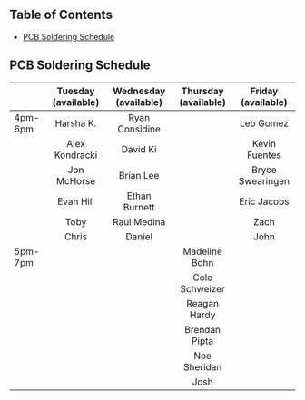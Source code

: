 ## Table of Contents
- [PCB Soldering Schedule](#pcb-soldering-schedule)


## PCB Soldering Schedule

|         | Tuesday (available) | Wednesday (available) | Thursday (available) | Friday (available) |
|---------|:-------------------:|:---------------------:|:--------------------:|:------------------:|
| 4pm-6pm | Harsha K.           | Ryan Considine        |                      | Leo Gomez          |
|         | Alex Kondracki      | David Ki              |                      | Kevin Fuentes      |
|         | Jon McHorse         | Brian Lee             |                      | Bryce Swearingen   |
|         | Evan Hill           | Ethan Burnett         |                      | Eric Jacobs        |
|         | Toby                | Raul Medina           |                      | Zach               |
|         | Chris               | Daniel                |                      | John               |
| 5pm-7pm |                     |                       | Madeline Bohn        |                    |
|         |                     |                       | Cole Schweizer       |                    |
|         |                     |                       | Reagan Hardy         |                    |
|         |                     |                       | Brendan Pipta        |                    |
|         |                     |                       | Noe Sheridan         |                    |
|         |                     |                       | Josh                 |                    |

